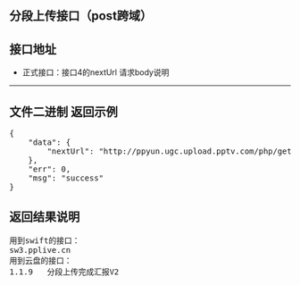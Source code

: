 分段上传接口（post跨域）
----------

接口地址
----------
  * 正式接口：接口4的nextUrl
请求body说明
----------
文件二进制
返回示例
----------
<pre>
{
    "data": {
        "nextUrl": "http://ppyun.ugc.upload.pptv.com/php/getRange.php"
    },
    "err": 0,
    "msg": "success"
}
</pre>

返回结果说明
----------
<pre>
用到swift的接口：
sw3.pplive.cn
用到云盘的接口：
1.1.9	分段上传完成汇报V2
</pre>